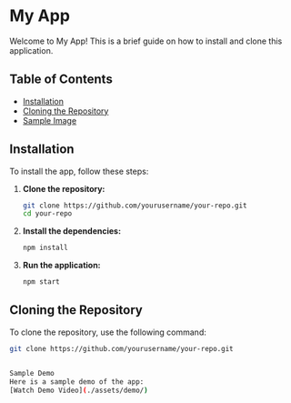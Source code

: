 # My App

Welcome to My App! This is a brief guide on how to install and clone this application.

## Table of Contents
- [Installation](#installation)
- [Cloning the Repository](#cloning-the-repository)
- [Sample Image](#sample-image)

## Installation

To install the app, follow these steps:

1. **Clone the repository:**
    ```sh
    git clone https://github.com/yourusername/your-repo.git
    cd your-repo
    ```

2. **Install the dependencies:**
    ```sh
    npm install
    ```

3. **Run the application:**
    ```sh
    npm start
    ```

## Cloning the Repository

To clone the repository, use the following command:

```sh
git clone https://github.com/yourusername/your-repo.git


Sample Demo
Here is a sample demo of the app:
[Watch Demo Video](./assets/demo/)

